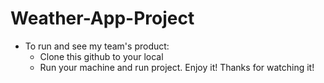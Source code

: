 # Weather-App-Project

- To run and see my team's product:
    - Clone this github to your local
    - Run your machine and run project. Enjoy it! Thanks for watching it!